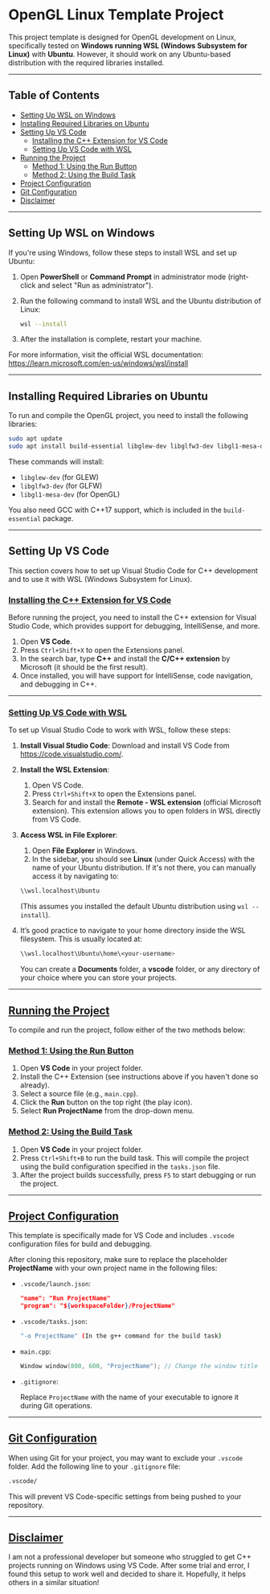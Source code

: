 # OpenGL Linux Template Project

This project template is designed for OpenGL development on Linux, specifically tested on **Windows running WSL (Windows Subsystem for Linux)** with **Ubuntu**. However, it should work on any Ubuntu-based distribution with the required libraries installed.

---

## Table of Contents

- [Setting Up WSL on Windows](#setting-up-wsl-on-windows)
- [Installing Required Libraries on Ubuntu](#installing-required-libraries-on-ubuntu)
- [Setting Up VS Code](#setting-up-vs-code)
  - [Installing the C++ Extension for VS Code](#installing-the-c-extension-for-vs-code)
  - [Setting Up VS Code with WSL](#setting-up-vs-code-with-wsl)
- [Running the Project](#running-the-project)
  - [Method 1: Using the Run Button](#method-1-using-the-run-button)
  - [Method 2: Using the Build Task](#method-2-using-the-build-task)
- [Project Configuration](#project-configuration)
- [Git Configuration](#git-configuration)
- [Disclaimer](#disclaimer)

---

## Setting Up WSL on Windows

If you're using Windows, follow these steps to install WSL and set up Ubuntu:

1. Open **PowerShell** or **Command Prompt** in administrator mode (right-click and select "Run as administrator").
2. Run the following command to install WSL and the Ubuntu distribution of Linux:

    ```bash
    wsl --install
    ```

3. After the installation is complete, restart your machine.

For more information, visit the official WSL documentation:  
https://learn.microsoft.com/en-us/windows/wsl/install

---

## Installing Required Libraries on Ubuntu

To run and compile the OpenGL project, you need to install the following libraries:

```bash
sudo apt update
sudo apt install build-essential libglew-dev libglfw3-dev libgl1-mesa-dev
```

These commands will install:

- `libglew-dev` (for GLEW)
- `libglfw3-dev` (for GLFW)
- `libgl1-mesa-dev` (for OpenGL)

You also need GCC with C++17 support, which is included in the `build-essential` package.

---

## Setting Up VS Code

This section covers how to set up Visual Studio Code for C++ development and to use it with WSL (Windows Subsystem for Linux).

### [Installing the C++ Extension for VS Code](#installing-the-c-extension-for-vs-code)

Before running the project, you need to install the C++ extension for Visual Studio Code, which provides support for debugging, IntelliSense, and more.

1. Open **VS Code**.
2. Press `Ctrl+Shift+X` to open the Extensions panel.
3. In the search bar, type **C++** and install the **C/C++ extension** by Microsoft (it should be the first result).
4. Once installed, you will have support for IntelliSense, code navigation, and debugging in C++.

---

### [Setting Up VS Code with WSL](#setting-up-vs-code-with-wsl)

To set up Visual Studio Code to work with WSL, follow these steps:

1. **Install Visual Studio Code**: Download and install VS Code from https://code.visualstudio.com/.
2. **Install the WSL Extension**:
    1. Open VS Code.
    2. Press `Ctrl+Shift+X` to open the Extensions panel.
    3. Search for and install the **Remote - WSL extension** (official Microsoft extension). This extension allows you to open folders in WSL directly from VS Code.

3. **Access WSL in File Explorer**:
    1. Open **File Explorer** in Windows.
    2. In the sidebar, you should see **Linux** (under Quick Access) with the name of your Ubuntu distribution. If it's not there, you can manually access it by navigating to:  
   
    ```bash
    \\wsl.localhost\Ubuntu
    ```

    (This assumes you installed the default Ubuntu distribution using `wsl --install`).

4. It’s good practice to navigate to your home directory inside the WSL filesystem. This is usually located at:

    ```bash
    \\wsl.localhost\Ubuntu\home\<your-username>
    ```

    You can create a **Documents** folder, a **vscode** folder, or any directory of your choice where you can store your projects.

---

## [Running the Project](#running-the-project)

To compile and run the project, follow either of the two methods below:

### [Method 1: Using the Run Button](#method-1-using-the-run-button)

1. Open **VS Code** in your project folder.
2. Install the C++ Extension (see instructions above if you haven't done so already).
3. Select a source file (e.g., `main.cpp`).
4. Click the **Run** button on the top right (the play icon).
5. Select **Run ProjectName** from the drop-down menu.

### [Method 2: Using the Build Task](#method-2-using-the-build-task)

1. Open **VS Code** in your project folder.
2. Press `Ctrl+Shift+B` to run the build task. This will compile the project using the build configuration specified in the `tasks.json` file.
3. After the project builds successfully, press `F5` to start debugging or run the project.

---

## [Project Configuration](#project-configuration)

This template is specifically made for VS Code and includes `.vscode` configuration files for build and debugging.

After cloning this repository, make sure to replace the placeholder **ProjectName** with your own project name in the following files:

- `.vscode/launch.json`:

    ```json
    "name": "Run ProjectName"
    "program": "${workspaceFolder}/ProjectName"
    ```

- `.vscode/tasks.json`:

    ```bash
    "-o ProjectName" (In the g++ command for the build task)
    ```

- `main.cpp`:

    ```cpp
    Window window(800, 600, "ProjectName"); // Change the window title
    ```

- `.gitignore`:

    Replace `ProjectName` with the name of your executable to ignore it during Git operations.

---

## [Git Configuration](#git-configuration)

When using Git for your project, you may want to exclude your `.vscode` folder. Add the following line to your `.gitignore` file:

```bash
.vscode/
```

This will prevent VS Code-specific settings from being pushed to your repository.

---

## [Disclaimer](#disclaimer)

I am not a professional developer but someone who struggled to get C++ projects running on Windows using VS Code. After some trial and error, I found this setup to work well and decided to share it. Hopefully, it helps others in a similar situation!

